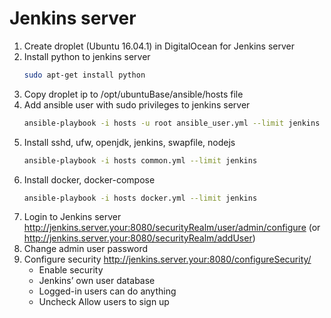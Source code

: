 # Jenkins server

1. Create droplet (Ubuntu 16.04.1) in DigitalOcean for Jenkins server
2. Install python to jenkins server
   ```bash
   sudo apt-get install python
   ```
2. Copy droplet ip to /opt/ubuntuBase/ansible/hosts file
3. Add ansible user with sudo privileges to jenkins server
   ```bash
   ansible-playbook -i hosts -u root ansible_user.yml --limit jenkins
   ```
4. Install sshd, ufw, openjdk, jenkins, swapfile, nodejs   
   ```bash
   ansible-playbook -i hosts common.yml --limit jenkins
   ```
5. Install docker, docker-compose   
   ```bash
   ansible-playbook -i hosts docker.yml --limit jenkins
   ```   
6. Login to Jenkins server http://jenkins.server.your:8080/securityRealm/user/admin/configure (or http://jenkins.server.your:8080/securityRealm/addUser)
7. Change admin user password
8. Configure security http://jenkins.server.your:8080/configureSecurity/
   - Enable security
   - Jenkins’ own user database
   - Logged-in users can do anything
   - Uncheck Allow users to sign up
